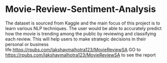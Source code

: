 # Movie-Review-Sentiment-Analysis
The dataset is sourced from Kaggle and the main focus of this project is to learn various NLP techniques. The user would be able to accurately predict how the movie is trending among the public by reviewing and classifying each review. This will help users to make strategic decisions in their personal or business life.https://rpubs.com/lakshaymalhotra123/MovieReviewSA
GO to https://rpubs.com/lakshaymalhotra123/MovieReviewSA to see the report
